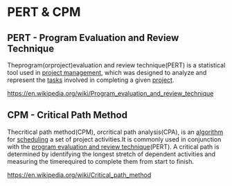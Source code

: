 # PERT & CPM

## PERT - Program Evaluation and Review Technique

Theprogram(orproject)evaluation and review technique(PERT) is a statistical tool used in [project management](https://en.wikipedia.org/wiki/Project_management), which was designed to analyze and represent the [tasks](https://en.wikipedia.org/wiki/Task_(project_management)) involved in completing a given [project](https://en.wikipedia.org/wiki/Project).

<https://en.wikipedia.org/wiki/Program_evaluation_and_review_technique>

## CPM - Critical Path Method

Thecritical path method(CPM), orcritical path analysis(CPA), is an [algorithm](https://en.wikipedia.org/wiki/Algorithm) for [scheduling](https://en.wikipedia.org/wiki/Schedule_(project_management)) a set of project activities.It is commonly used in conjunction with the [program evaluation and review technique](https://en.wikipedia.org/wiki/Program_evaluation_and_review_technique)(PERT). A critical path is determined by identifying the longest stretch of dependent activities and measuring the timerequired to complete them from start to finish.

<https://en.wikipedia.org/wiki/Critical_path_method>
